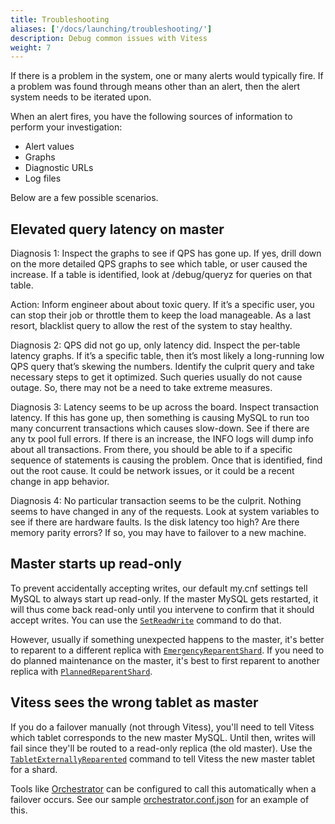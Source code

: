 ```yaml
---
title: Troubleshooting
aliases: ['/docs/launching/troubleshooting/']
description: Debug common issues with Vitess
weight: 7
---
```


If there is a problem in the system, one or many alerts would typically fire. If a problem was found through means other than an alert, then the alert system needs to be iterated upon.

When an alert fires, you have the following sources of information to perform your investigation:

* Alert values
* Graphs
* Diagnostic URLs
* Log files

Below are a few possible scenarios.

## Elevated query latency on master

Diagnosis 1: Inspect the graphs to see if QPS has gone up. If yes, drill down on the more detailed QPS graphs to see which table, or user caused the increase. If a table is identified, look at /debug/queryz for queries on that table.

Action: Inform engineer about about toxic query. If it’s a specific user, you can stop their job or throttle them to keep the load manageable. As a last resort, blacklist query to allow the rest of the system to stay healthy.

Diagnosis 2: QPS did not go up, only latency did. Inspect the per-table latency graphs. If it’s a specific table, then it’s most likely a long-running low QPS query that’s skewing the numbers. Identify the culprit query and take necessary steps to get it optimized. Such queries usually do not cause outage. So, there may not be a need to take extreme measures.

Diagnosis 3: Latency seems to be up across the board. Inspect transaction latency. If this has gone up, then something is causing MySQL to run too many concurrent transactions which causes slow-down. See if there are any tx pool full errors. If there is an increase, the INFO logs will dump info about all transactions. From there, you should be able to if a specific sequence of statements is causing the problem. Once that is identified, find out the root cause. It could be network issues, or it could be a recent change in app behavior.

Diagnosis 4: No particular transaction seems to be the culprit. Nothing seems to have changed in any of the requests. Look at system variables to see if there are hardware faults. Is the disk latency too high? Are there memory parity errors? If so, you may have to failover to a new machine.

## Master starts up read-only

To prevent accidentally accepting writes, our default my.cnf settings tell MySQL to always start up read-only. If the master MySQL gets restarted, it will thus come back read-only until you intervene to confirm that it should accept writes. You can use the [`SetReadWrite`](../../reference/vtctl/#setreadwrite) command to do that.

However, usually if something unexpected happens to the master, it's better to reparent to a different replica with [`EmergencyReparentShard`](../../reference/vtctl/#emergencyreparentshard). If you need to do planned maintenance on the master, it's best to first reparent to another replica with [`PlannedReparentShard`](../../reference/vtctl/#plannedreparentshard).

## Vitess sees the wrong tablet as master

If you do a failover manually (not through Vitess), you'll need to tell Vitess which tablet corresponds to the new master MySQL. Until then, writes will fail since they'll be routed to a read-only replica (the old master). Use the [`TabletExternallyReparented`](../../reference/vtctl/#tabletexternallyreparented) command to tell Vitess the new master tablet for a shard.

Tools like [Orchestrator](https://github.com/github/orchestrator) can be configured to call this automatically when a failover occurs. See our sample [orchestrator.conf.json](https://github.com/vitessio/vitess/blob/1129d69282bb738c94b8af661b984b6377a759f7/docker/orchestrator/orchestrator.conf.json#L131) for an example of this.
